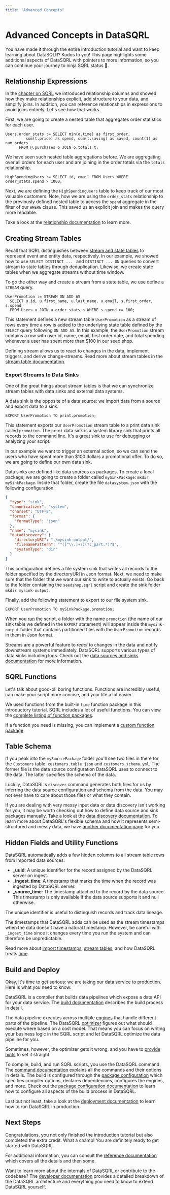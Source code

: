 ```yaml
---
title: "Advanced Concepts"
---
```


# Advanced Concepts in DataSQRL

You have made it through the entire introduction tutorial and want to keep learning about DataSQLR? Kudos to you! This page highlights some additional aspects of DataSQRL with pointers to more information, so you can continue your journey to ninja SQRL status 🥇. 

## Relationship Expressions

In the [chapter on SQRL](sqrl) we introduced relationship columns and showed how they make relationships explicit, add structure to your data, and simplify joins. In addition, you can reference relationships in expressions to avoid joins entirely. Let's see how that works.

First, we are going to create a nested table that aggregates order statistics for each user.

```sqrl
Users.order_stats := SELECT min(o.time) as first_order,
         sum(t.price) as spend, sum(t.saving) as saved, count(1) as num_orders
      FROM @.purchases o JOIN o.totals t;
```

We have seen such nested table aggregations before. We are aggregating over all orders for each user and are joining in the order totals via the `totals` relationship.

```sqrl
HighSpendingUsers := SELECT id, email FROM Users WHERE order_stats.spend > 1000;
```

Next, we are defining the `HighSpendingUsers` table to keep track of our most valuable customers. Note, how we are using the `order_stats` relationship to the previously defined nested table to access the `spend` aggregate in the filter of our `WHERE` clause. This saved us an explicit join and makes the query more readable.

Take a look at the [relationship documentation](/docs/reference/sqrl/relationship) to learn more.

## Creating Stream Tables

Recall that SQRL distinguishes between [stream and state tables](sqrl#stream-state) to represent event and entity data, respectively. In our example, we showed how to use `SELECT DISTINCT ... ` and `DISTINCT ... ON` queries to convert stream to state tables through deduplication. Likewise, we create state tables when we aggregate streams without time window.

To go the other way and create a stream from a state table, we use define a `STREAM` query.

```sqrl
UserPromotion := STREAM ON ADD AS
  SELECT u.id, u.first_name, u.last_name, u.email, s.first_order, s.spend
  FROM Users u JOIN u.order_stats s WHERE s.spend >= 100;
```

This statement defines a new stream table `UserPromotion` as a stream of rows every time a row is added to the underlying state table defined by the `SELECT` query following `ON ADD AS`. In this example, the `UserPromotion` stream contains a row with user id, name, email, first order date, and total spending whenever a user has spent more than $100 in our seed shop.

Defining stream allows us to react to changes in the data, implement triggers, and derive change-streams. Read more about stream tables in the [stream table documentation](/docs/reference/sqrl/stream).

### Export Streams to Data Sinks

One of the great things about stream tables is that we can synchronize stream tables with data sinks and external data systems.

A data sink is the opposite of a data source: we import data from a source and export data to a sink.
```sqrl
EXPORT UserPromotion TO print.promotion;
```

This statement exports our `UserPromotion` stream table to a print data sink called `promotion`. The `print` data sink is a system library sink that prints all records to the command line. It's a great sink to use for debugging or analyzing your script.

In our example we want to trigger an external action, so we can send the users who have spent more than $100 dollars a promotional offer. To do so, we are going to define our own data sink.

Data sinks are defined like data sources as packages. To create a local package, we are going to create a folder called `mySinkPackage`: `mkdir mySinkPackage`. Inside that folder, create the file `datasystem.json` with the following configuration:

```json
{
  "type": "sink",
  "canonicalizer": "system",
  "charset": "UTF-8",
  "format": {
    "formatType": "json"
  },
  "name": "mysink",
  "datadiscovery": {
    "directoryURI": "./mysink-output/",
    "filenamePattern": "^([^\\.]+?)(?:_part.*)?$",
    "systemType": "dir"
  }
}
```

This configuration defines a file system sink that writes all records to the folder specified by the directoryURI in Json format. Next, we need to make sure that the folder that we want our sink to write to actually exists. Go back to the folder containing the `seedshop.sqrl` script and create the sink folder `mkdir mysink-output`.

Finally, add the following statement to export to our file system sink.

```sqrl
EXPORT UserPromotion TO mySinkPackage.promotion;
```

When you [run](../quickstart#run) the script, a folder with the name `promotion` (the name of our sink table we defined in the `EXPORT` statement) will appear inside the `mysink-output` folder that contains partitioned files with the `UserPromotion` records in them in Json format.

Streams are a powerful feature to *react* to changes in the data and notify downstream systems immediately. DataSQRL supports various types of data sinks including logs. Check out the [data sources and sinks documentation](/docs/reference/sources/overview) for more information.

## SQRL Functions

Let's talk about good-ol' boring functions. Functions are incredibly useful, can make your script more concise, and your life a lot easier.

We used functions from the built-in `time` function package in this introductory tutorial. 
SQRL includes a lot of useful functions. You can view the [complete listing of function packages](/docs/category/functions). 

If a function you need is missing, you can implement a [custom function package](/docs/reference/sqrl/functions/custom-functions).

## Table Schema

If you peak into the `mySourcePackage` folder you'll see two files in there for the `Customers` table: `customers.table.json` and `customers.schema.yml`. The former file is the data source configuration DataSQRL uses to connect to the data. The latter specifies the schema of the data.

Luckily, DataSQRL's `discover` command generates both files for us by inferring the data source configuration and schema from the data. You may not ever have to care about those files or what they contain.

If you are dealing with very messy input data or data discovery isn't working for you, it may be worth checking out how to define data source and sink packages manually. Take a look at the [data discovery documentation](/docs/reference/sources/discovery). To learn more about DataSQRL's flexible schema and how it represents semi-structured and messy data, we have [another documentation page](/docs/reference/sources/schema) for you.

## Hidden Fields and Utility Functions

DataSQRL automatically adds a few hidden columns to all stream table rows from imported data sources:

* **_uuid**: A unique identifier for the record assigned by the DataSQRL server on ingest.
* **_ingest_time**: A timestamp that marks the time when the record was ingested by DataSQRL server.
* **_source_time**: The timestamp attached to the record by the data source. This timestamp is only available if the data source supports it and null otherwise.

The unique identifier is useful to distinguish records and track data lineage.

The timestamps that DataSQRL adds can be used as the stream timestamps when the data doesn't have a natural timestamp. However, be careful with `_ingest_time` since it changes every time you run the system and can therefore be unpredictable.

Read more about [import timestamps](/docs/reference/sqrl/import#timestamp), [stream tables](/docs/reference/sqrl/stream), and how DataSQRL treats [time](/docs/reference/sqrl/time).

## Build and Deploy

Okay, it's time to get serious: we are taking our data service to production. Here is what you need to know:

DataSQRL is a compiler that builds data pipelines which expose a data API for your data service. The [build documentation](/docs/reference/operations/build) describes the build process in detail.

The data pipeline executes across multiple [engines](/docs/reference/operations/engines/overview) that handle different parts of the pipeline. The DataSQRL [optimizer](/docs/reference/operations/optimizer) figures out what should execute where based on a cost model. That means you can focus on writing your business logic in the SQRL script and let DataSQRL optimize the data pipeline for you.

Sometimes, however, the optimizer gets it wrong, and you have to [provide hints](/docs/reference/operations/optimizer#hints) to set it straight.

To compile, build, and run SQRL scripts, you use the DataSQRL command. The [command documentation](/docs/reference/operations/command) explains all the commands and their options in details. The build is configured through the [package configuration](/docs/reference/operations/package-config) which specifies compiler options, declares dependencies, configures the engines, and more. Check out the [package configuration documentation](/docs/reference/operations/package-config) to learn how to configure all aspects of the build process in DataSQRL.

Last but not least, take a look at the [deployment documentation](/docs/reference/operations/deploy/overview) to learn how to run DataSQRL in production.

## Next Steps

Congratulations, you not only finished the introduction tutorial but also completed the extra credit. What a champ! You are definitely ready to get started with DataSQRL.

For additional information, you can consult the [reference documentation](/docs/reference/overview) which covers all the details and then some.

Want to learn more about the internals of DataSQRL or contribute to the codebase? The [developer documentation](/docs/dev/overview) provides a detailed breakdown of the DataSQRL architecture and everything you need to know to extend DataSQRL yourself.






